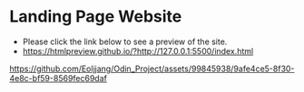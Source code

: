 # Landing Page Website
* Please click the link below to see a preview of the site.
* https://htmlpreview.github.io/?http://127.0.0.1:5500/index.html


https://github.com/Eoljjang/Odin_Project/assets/99845938/9afe4ce5-8f30-4e8c-bf59-8569fec69daf

